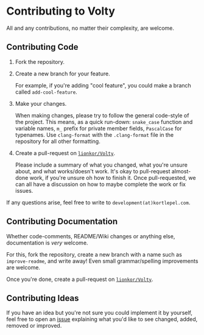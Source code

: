 # Contributing to Volty

All and any contributions, no matter their complexity, are welcome.

## Contributing Code

1. Fork the repository.

2. Create a new branch for your feature. 

   For example, if you're adding "cool feature", you could make a branch called `add-cool-feature`.

2. Make your changes.
  
   When making changes, please try to follow the general code-style of the project. This means, as a quick run-down: `snake_case` function and variable names, 
   `m_` prefix for private member fields, `PascalCase` for typenames. Use `clang-format` with the `.clang-format` file in the repository for all other formatting.

3. Create a pull-request on [`lionkor/Volty`](https://github.com/lionkor/Volty).
   
   Please include a summary of what you changed, what you're unsure about, and what works/doesn't work. It's okay to pull-request almost-done work,
   if you're unsure oh how to finish it. Once pull-requested, we can all have a discussion on how to maybe complete the work or fix issues.
   
If any questions arise, feel free to write to `development(at)kortlepel.com`.

## Contributing Documentation

Whether code-comments, README/Wiki changes or anything else, documentation is *very* welcome.

For this, fork the repository, create a new branch with a name such as `improve-readme`, and write away! 
Even small grammar/spelling improvements are welcome.

Once you're done, create a pull-request on [`lionkor/Volty`](https://github.com/lionkor/Volty).

## Contributing Ideas

If you have an idea but you're not sure you could implement it by yourself, feel free to open an [issue](https://github.com/lionkor/Volty/issues) explaining what you'd like to see changed, added, removed or improved. 
